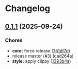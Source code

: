 # Changelog

## [0.1.1](https://github.com/marcocot/pizza-cli/compare/pizza-core-v0.1.0...pizza-core-v0.1.1) (2025-09-24)


### Chores

* **core:** force release ([741df7d](https://github.com/marcocot/pizza-cli/commit/741df7dbb5466aa574da6765644d38005e07be48))
* release master ([#3](https://github.com/marcocot/pizza-cli/issues/3)) ([cad264a](https://github.com/marcocot/pizza-cli/commit/cad264acdac4feb2c413d15428b9247e851fc282))
* **style:** apply clippy ([1393b4a](https://github.com/marcocot/pizza-cli/commit/1393b4a35dd9eba0c0cb9b6154e3beeff3b37cc5))
